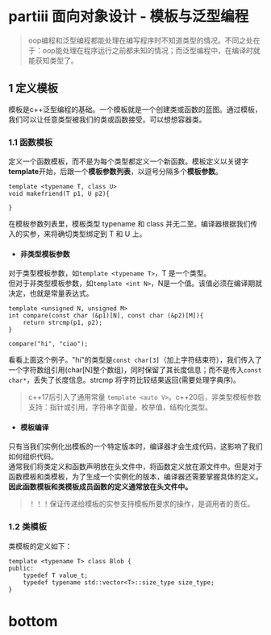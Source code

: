 # partiii 面向对象设计 - 模板与泛型编程

>oop编程和泛型编程都能处理在编写程序时不知道类型的情况。不同之处在于：oop能处理在程序运行之前都未知的情况；而泛型编程中，在编译时就能获知类型了。

## 1 定义模板

模板是c++泛型编程的基础。一个模板就是一个创建类或函数的蓝图。通过模板，我们可以让任意类型被我们的类或函数接受。可以想想容器类。

### 1.1 函数模板

定义一个函数模板，而不是为每个类型都定义一个新函数。模板定义以关键字**template**开始，后跟一个**模板参数列表**，以逗号分隔多个**模板参数**。

```
template <typename T, class U>
void makefriend(T p1, U p2){
     
}

```

在模板参数列表里，模板类型 typename 和 class 并无二至。编译器根据我们传入的实参，来将确切类型绑定到 T 和 U 上。

+ #### 非类型模板参数

对于类型模板参数，如`template <typename T>`，T 是一个类型。  
但对于非类型模板参数，如`template <int N>`，N是一个值。该值必须在编译期就决定，也就是常量表达式。

```
template <unsigned N, unsigned M>
int compare(const char (&p1)[N], const char (&p2)[M]){
    return strcmp(p1, p2);
}

compare("hi", "ciao");
```
看看上面这个例子。"hi"的类型是`const char[3]`（加上字符结束符），我们传入了一个字符数组引用(char[N]整个数组)，同时保留了其长度信息；而不是传入`const char*`，丢失了长度信息。strcmp 将字符比较结果返回(需要处理字典序)。

>c++17后引入了通用常量 `template <auto V>`。c++20后，非类型模板参数支持：指针或引用，字符串字面量，枚举值，结构化类型。

+ #### 模板编译

只有当我们实例化出模板的一个特定版本时，编译器才会生成代码，这影响了我们如何组织代码。  
通常我们将类定义和函数声明放在头文件中，将函数定义放在源文件中。但是对于函数模板和类模板，为了生成一个实例化的版本，编译器还需要掌握具体的定义。**因此函数模板和类模板成员函数的定义通常放在头文件中。**

>！！！保证传递给模板的实参支持模板所要求的操作，是调用者的责任。

### 1.2 类模板

类模板的定义如下：

```
template <typename T> class Blob {
public:
    typedef T value_t;
    typedef typename std::vector<T>::size_type size_type;
}
```


# bottom




